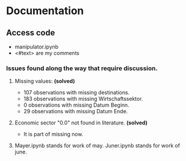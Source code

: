 # Documentation

## Access code

- manipulator.ipynb
- <#text> are my comments

### Issues found along the way that require discussion.
    
1. Missing values: __(solved)__

    - 107 observations with missing destinations.
    - 183 observations with missing Wirtschaftssektor.
    - 0 observations with missing Datum Beginn.
    - 29 observations with missing Datum Ende.

2. Economic sector "0.0" not found in literature. __(solved)__

    - It is part of missing now.

3. Mayer.ipynb stands for work of may. Juner.ipynb stands for work of june.

